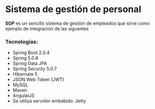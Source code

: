 
Sistema de gestión de personal
==============================

**SGP** es un sencillo sistema de gestión de empleados que sirve como ejemplo de integración de las siguentes
### Tecnologías:

* Spring Boot 2.0.4
* Spring  5.0.8
* Spring Data JPA
* Spring Security 5.0.7
* Hibernate 5
* JSON Web Token (JWT)
* MySQL
* Maven
* AngularJS
* Se utiliza servidor embebido: Jetty



